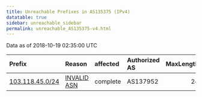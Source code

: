 ```yaml
---
title: Unreachable Prefixes in AS135375 (IPv4)
datatable: true
sidebar: unreachable_sidebar
permalink: unreachable_AS135375-v4.html
---
```


Data as of 2018-10-19 02:35:00 UTC


<div class="datatable-begin"></div>

| Prefix                                                   | Reason                                                                                                  | affected   | Authorized AS   |   MaxLength | Anchor                                       |   unreachable /24s |
|:---------------------------------------------------------|:--------------------------------------------------------------------------------------------------------|:-----------|:----------------|------------:|:---------------------------------------------|-------------------:|
| [103.118.45.0/24](https://stat.ripe.net/103.118.45.0/24) | [INVALID ASN](https://rpki-validator.ripe.net/announcement-preview?asn=AS135375&prefix=103.118.45.0/24) | complete   | AS137952        |          24 | [APNIC](unreachable_APNIC_RPKI_Root-v4.html) |                  1 |

<div class="datatable-end"></div>